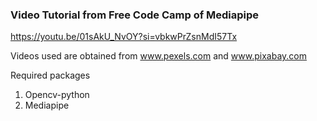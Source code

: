 ### Video Tutorial from Free Code Camp of Mediapipe

https://youtu.be/01sAkU_NvOY?si=vbkwPrZsnMdI57Tx

Videos used are obtained from www.pexels.com and www.pixabay.com

Required packages
1. Opencv-python
2. Mediapipe
